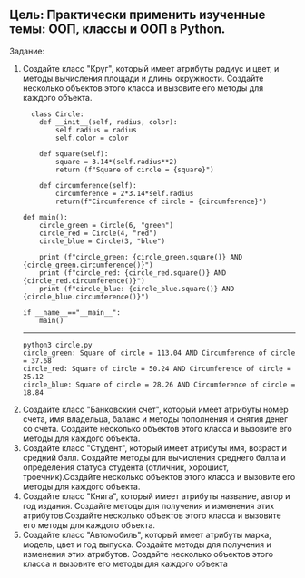 <h2>Цель: Практически применить изученные темы: ООП, классы и ООП в
Python.</h2>
Задание:
<ol>
<li>Создайте класс "Круг", который имеет атрибуты радиус и цвет, и
методы вычисления площади и длины окружности. Создайте несколько
объектов этого класса и вызовите его методы для каждого объекта.</li>

      class Circle:
        def __init__(self, radius, color):
            self.radius = radius
            self.color = color
    
        def square(self):
            square = 3.14*(self.radius**2)
            return (f"Square of circle = {square}")
    
        def circumference(self):
            circumference = 2*3.14*self.radius
            return(f"Circumference of circle = {circumference}")
    
    def main():
        circle_green = Circle(6, "green")
        circle_red = Circle(4, "red")
        circle_blue = Circle(3, "blue")
    
        print (f"circle_green: {circle_green.square()} AND {circle_green.circumference()}")
        print (f"circle_red: {circle_red.square()} AND {circle_red.circumference()}")
        print (f"circle_blue: {circle_blue.square()} AND {circle_blue.circumference()}")
    
    if __name__=="__main__":
        main()
***
    python3 circle.py 
    circle_green: Square of circle = 113.04 AND Circumference of circle = 37.68
    circle_red: Square of circle = 50.24 AND Circumference of circle = 25.12
    circle_blue: Square of circle = 28.26 AND Circumference of circle = 18.84
<li>Создайте класс "Банковский счет", который имеет атрибуты номер
счета, имя владельца, баланс и методы пополнения и снятия денег со
счета. Создайте несколько объектов этого класса и вызовите его методы
для каждого объекта.</li>
<li>Создайте класс "Студент", который имеет атрибуты имя, возраст и
средний балл. Создайте методы для вычисления среднего балла и
определения статуса студента (отличник, хорошист, троечник).Создайте
несколько объектов этого класса и вызовите его методы для каждого
объекта.</li>
<li>Создайте класс "Книга", который имеет атрибуты название, автор и год
издания. Создайте методы для получения и изменения этих
атрибутов.Создайте несколько объектов этого класса и вызовите его
методы для каждого объекта.</li>
<li>Создайте класс "Автомобиль", который имеет атрибуты марка, модель,
цвет и год выпуска. Создайте методы для получения и изменения этих
атрибутов. Создайте несколько объектов этого класса и вызовите его
методы для каждого объекта</li>
</ol>
